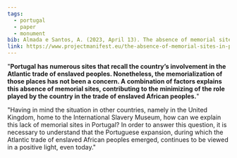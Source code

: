 ```yaml
---
tags:
  - portugal
  - paper
  - monument
bib: Almada e Santos, A. (2023, April 13). The absence of memorial sites in Portugal. Manifest. https://www.projectmanifest.eu/the-absence-of-memorial-sites-in-portugal-en-fr/​
link: https://www.projectmanifest.eu/the-absence-of-memorial-sites-in-portugal-en-fr/
---
```

"**Portugal has numerous sites that recall the country’s involvement in the Atlantic trade of enslaved peoples. Nonetheless, the memorialization of those places has not been a concern. A combination of factors explains this absence of memorial sites, contributing to the minimizing of the role played by the country in the trade of enslaved African peoples.**"

"Having in mind the situation in other countries, namely in the United Kingdom, home to the International Slavery Museum, how can we explain this lack of memorial sites in Portugal? In order to answer this question, it is necessary to understand that the Portuguese expansion, during which the Atlantic trade of enslaved African peoples emerged, continues to be viewed in a positive light, even today."

